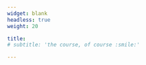 ```yaml
---
widget: blank
headless: true
weight: 20

title: 
# subtitle: 'the course, of course :smile:'

---
```


